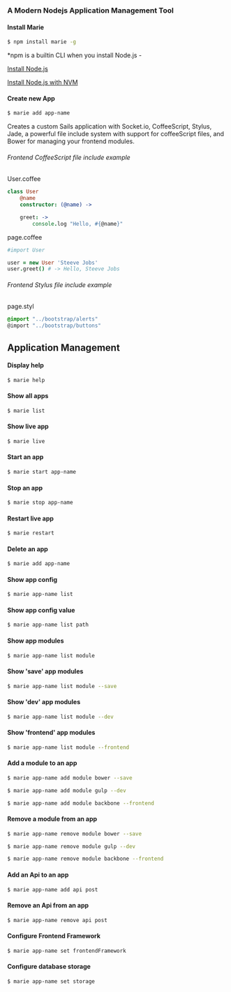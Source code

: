### A Modern Nodejs Application Management Tool

#### Install Marie

```bash
$ npm install marie -g
```

*npm is a builtin CLI when you install Node.js - 

[Install Node.js](https://nodejs.org)

[Install Node.js with NVM](https://keymetrics.io/2015/02/03/installing-node-js-and-io-js-with-nvm/)


#### Create new App

```bash
$ marie add app-name
```

Creates a custom Sails application with Socket.io, CoffeeScript, Stylus, Jade, a powerful file include system with support for coffeeScript files, and Bower for managing your frontend modules.

######  Frontend CoffeeScript file include example

User.coffee
```coffeescript
class User
	@name
	constructor: (@name) ->

	greet: ->
		console.log "Hello, #{@name}"
```

page.coffee
```coffeescript
#import User

user = new User 'Steeve Jobs'
user.greet() # -> Hello, Steeve Jobs
```

######  Frontend Stylus file include example
page.styl
```css
@import "../bootstrap/alerts"
@import "../bootstrap/buttons"
```


## Application Management

#### Display help

```bash
$ marie help
```


#### Show all apps

```bash
$ marie list
```


#### Show live app

```bash
$ marie live
```


#### Start an app

```bash
$ marie start app-name
```


#### Stop an app

```bash
$ marie stop app-name
```


#### Restart live app

```bash
$ marie restart
```


#### Delete an app

```bash
$ marie add app-name
```


#### Show app config

```bash
$ marie app-name list
```


#### Show app config value

```bash
$ marie app-name list path
```


#### Show app modules

```bash
$ marie app-name list module
```


#### Show 'save' app modules

```bash
$ marie app-name list module --save
```


#### Show 'dev' app modules

```bash
$ marie app-name list module --dev
```


#### Show 'frontend' app modules

```bash
$ marie app-name list module --frontend
```


#### Add a module to an app

```bash
$ marie app-name add module bower --save
```

```bash
$ marie app-name add module gulp --dev
```

```bash
$ marie app-name add module backbone --frontend
```


#### Remove a module from an app

```bash
$ marie app-name remove module bower --save
```

```bash
$ marie app-name remove module gulp --dev
```

```bash
$ marie app-name remove module backbone --frontend
```


#### Add an Api to an app

```bash
$ marie app-name add api post
```


#### Remove an Api from an app

```bash
$ marie app-name remove api post
```


#### Configure Frontend Framework

```bash
$ marie app-name set frontendFramework
```


#### Configure database storage

```bash
$ marie app-name set storage
```

